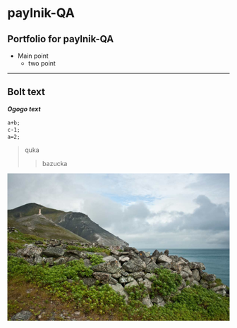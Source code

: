 # paylnik-QA
## Portfolio for paylnik-QA
* Main point
	* two point
___
__Bolt text__
---
___Ogogo text___

```
a+b;
c-1;
a=2;
```
>quka
>>bazucka

![This is an image](https://github.com/Ivan-paylnik/paylnik-QA/blob/main/image/dej.jpg)

